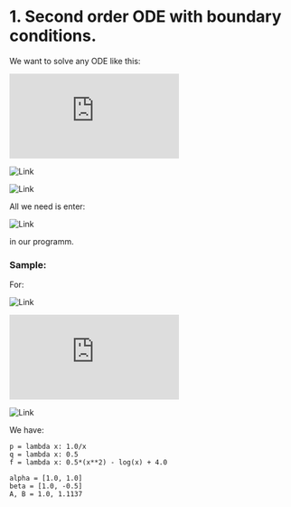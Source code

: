 # 1. Second order ODE with boundary conditions.

We want to solve any ODE like this:

![Link](http://latex.codecogs.com/png.latex?y''(x)&plus;p(x)y'(x)&plus;q(x)y(x)&space;=&space;f(x))

![Link](http://latex.codecogs.com/png.latex?\alpha_0y(a)&plus;\alpha_1y'(a)=A)

![Link](http://latex.codecogs.com/png.latex?\beta_0y(b)&plus;\beta_1y'(b)=B)

All we need is enter:

![Link](http://latex.codecogs.com/png.latex?a,b,p(x),q(x),f(x),\alpha_0,\alpha_1,\beta_0,\beta_1,&space;A,&space;B)  

in our programm.

### Sample:

For:

![Link](http://latex.codecogs.com/png.latex?y''&plus;\frac{1}{x}y'&plus;\frac{1}{2}y&space;=&space;\frac{1}{2}x^2&space;-&space;\ln{x}&space;&plus;&space;4)

![Link](http://latex.codecogs.com/png.latex?y(0)&plus;y'(0)=1)

![Link](http://latex.codecogs.com/png.latex?y(1)-\frac{1}{2}y'(1)=1.1137)

We have:
~~~~{.python}
p = lambda x: 1.0/x
q = lambda x: 0.5
f = lambda x: 0.5*(x**2) - log(x) + 4.0

alpha = [1.0, 1.0]
beta = [1.0, -0.5]
A, B = 1.0, 1.1137
~~~~